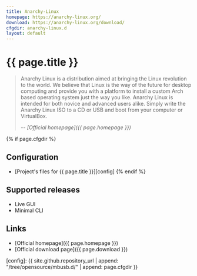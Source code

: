 ```yaml
---
title: Anarchy-Linux
homepage: https://anarchy-linux.org/
download: https://anarchy-linux.org/download/
cfgdir: anarchy-linux.d
layout: default
---
```


# {{ page.title }}

> Anarchy Linux is a distribution aimed at bringing the Linux revolution to the
> world. We believe that Linux is the way of the future for desktop computing and
> provide you with a platform to install a custom Arch based operating system
> just the way you like. Anarchy Linux is intended for both novice and advanced
> users alike. Simply write the Anarchy Linux ISO to a CD or USB and boot from
> your computer or VirtualBox.
>
> -- <cite markdown="1">[Official homepage]({{ page.homepage }})</cite>


{% if page.cfgdir %}
## Configuration

- [Project's files for {{ page.title }}][config]
{% endif %}


## Supported releases

- Live GUI
- Minimal CLI


## Links

- [Official homepage]({{ page.homepage }})
- [Official download page]({{ page.download }})

[config]: {{ site.github.repository_url | append: "/tree/opensource/mbusb.d/" | append: page.cfgdir }}
